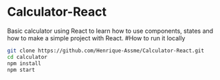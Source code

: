 # Calculator-React
Basic calculator using React to learn how to use components, states and how to make a simple project with React.
#How to run it locally
```bash
git clone https://github.com/Henrique-Assme/Calculator-React.git
cd calculator
npm install
npm start
```
